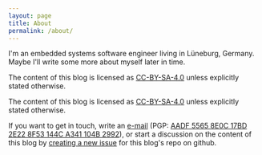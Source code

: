 ```yaml
---
layout: page
title: About
permalink: /about/
---
```


I'm an embedded systems software engineer living in Lüneburg, Germany. Maybe I'll write some more about myself later in time.

The content of this blog is licensed as [CC-BY-SA-4.0](http://creativecommons.org/licenses/by-sa/4.0/) unless explicitly stated otherwise.

The content of this blog is licensed as
[CC-BY-SA-4.0](http://creativecommons.org/licenses/by-sa/4.0/) unless
explicitly stated otherwise.

If you want to get in touch, write an [e-mail](mailto:dwagenk@mailbox.org)
(PGP: [AADF 5565 8E0C 17BD 2E22 8F53 144C A341 104B
2992](https://keys.openpgp.org/vks/v1/by-fingerprint/AADF55658E0C17BD2E228F53144CA341104B2992)), or
start a discussion on the content of this blog by [creating a new
issue](https://github.com/DWagenk/blog.dwagenk.com/issues/new) for this blog's
repo on github.
